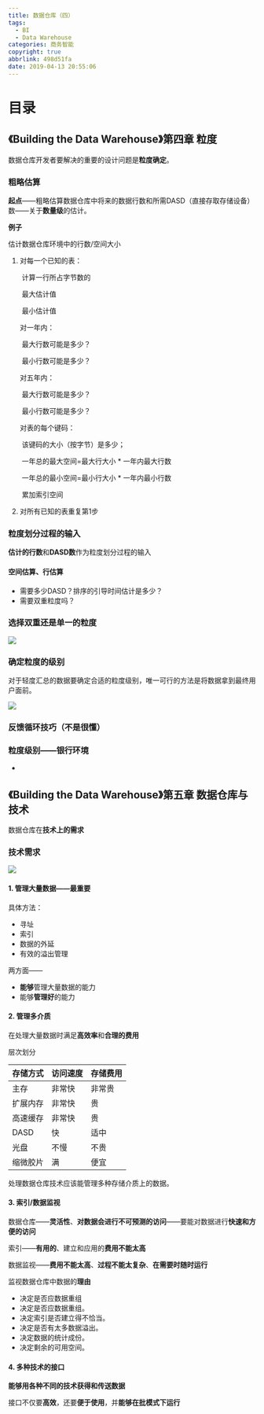 ```yaml
---
title: 数据仓库（四）
tags:
  - BI
  - Data Warehouse
categories: 商务智能
copyright: true
abbrlink: 498d51fa
date: 2019-04-13 20:55:06
---
```




# 目录

<!-- toc -->



## 《Building the Data Warehouse》第四章 粒度



数据仓库开发者要解决的重要的设计问题是**粒度确定**。

### 粗略估算

**起点**——粗略估算数据仓库中将来的数据行数和所需DASD（直接存取存储设备）数——关于**数量级**的估计。

**例子**

估计数据仓库环境中的行数/空间大小

1. 对每一个已知的表：

   ​	计算一行所占字节数的

   ​		最大估计值

   ​		最小估计值

   对一年内：

   ​	最大行数可能是多少？

   ​	最小行数可能是多少？

   对五年内：

   ​	最大行数可能是多少？

   ​	最小行数可能是多少？

   对表的每个键码：

   ​	该键码的大小（按字节）是多少；

   ​	一年总的最大空间=最大行大小 * 一年内最大行数

   ​	一年总的最小空间=最小行大小 * 一年内最小行数

   ​	累加索引空间

2. 对所有已知的表重复第1步



### 粒度划分过程的输入

**估计的行数**和**DASD数**作为粒度划分过程的输入

#### 空间估算、行估算

- 需要多少DASD？排序的引导时间估计是多少？
- 需要双重粒度吗？



### 选择双重还是单一的粒度

![](https://songzi-blog-pic.oss-cn-hangzhou.aliyuncs.com/截图20190413212024.png)



### 确定粒度的级别

对于轻度汇总的数据要确定合适的粒度级别，唯一可行的方法是将数据拿到最终用户面前。

![](https://songzi-blog-pic.oss-cn-hangzhou.aliyuncs.com/截图20190413212918.png)



### 反馈循环技巧（不是很懂）



### 粒度级别——银行环境

- 





## 《Building the Data Warehouse》第五章 数据仓库与技术

数据仓库在**技术上的需求**



### 技术需求

![](https://songzi-blog-pic.oss-cn-hangzhou.aliyuncs.com/截图20190422001508.png)

#### 1. 管理大量数据——最重要

具体方法：

- 寻址
- 索引
- 数据的外延
- 有效的溢出管理

两方面——

- **能够**管理大量数据的能力
- 能够**管理好**的能力

#### 2. 管理多介质

在处理大量数据时满足**高效率**和**合理的费用**

层次划分

| 存储方式 | 访问速度 | 存储费用 |
| -------- | -------- | -------- |
| 主存     | 非常快   | 非常贵   |
| 扩展内存 | 非常快   | 贵       |
| 高速缓存 | 非常快   | 贵       |
| DASD     | 快       | 适中     |
| 光盘     | 不慢     | 不贵     |
| 缩微胶片 | 满       | 便宜     |

处理数据仓库技术应该能管理多种存储介质上的数据。

#### 3. 索引/数据监视

数据仓库——**灵活性**、**对数据会进行不可预测的访问**——要能对数据进行**快速和方便的访问**

索引——**有用的**、建立和应用的**费用不能太高**

数据监视——**费用不能太高**、**过程不能太复杂**、**在需要时随时运行**

监视数据仓库中数据的**理由**

- 决定是否应数据重组
- 决定是否应数据重组。
- 决定索引是否建立得不恰当。
- 决定是否有太多数据溢出。
- 决定数据的统计成份。
- 决定剩余的可用空间。

#### 4. 多种技术的接口

**能够用各种不同的技术获得和传送数据**

接口不仅要**高效**，还要**便于使用**，并**能够在批模式下运行**